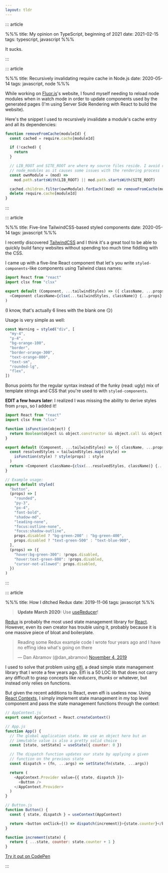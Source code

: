 ```yaml
---
layout: tldr
---
```


::: article

%%%
title: My opinion on TypeScript, beginning of 2021
date: 2021-02-15
tags: typescript, javascript
%%%

It sucks.

:::

::: article

%%%
title: Recursively invalidating require cache in Node.js
date: 2020-05-14
tags: javascript, node
%%%

While working on [Fluor.js][fluor]'s website, I found myself needing to reload
node modules when in watch mode in order to update components used by the
generated pages (I'm using Server Side Rendering with React to build the
website).

Here's the snippet I used to recursively invalidate a module's cache entry and
all its dependencies:

```js
function removeFromCache(moduleId) {
  const cached = require.cache[moduleId]

  if (!cached) {
    return
  }

  // LIB_ROOT and SITE_ROOT are where my source files reside. I avoid reloading
  // node_modules as it causes some issues with the rendering process
  const ownModule = (mod) =>
    mod.path.startsWith(LIB_ROOT) || mod.path.startsWith(SITE_ROOT)

  cached.children.filter(ownModule).forEach((mod) => removeFromCache(mod.id))
  delete require.cache[moduleId]
}
```

:::

::: article

%%%
title: Five-line TailwindCSS-based styled components
date: 2020-05-14
tags: javascript
%%%

I recently discovered [TailwindCSS][tailwind] and I think it's a great tool to
be able to quickly build fancy websites without spending too much time fiddling
with the CSS.

I came up with a five-line React component that let's you write
`styled-components`-like components using Tailwind class names:

```js
import React from "react"
import clsx from "clsx"

export default (Component, ...tailwindStyles) => ({ className, ...props }) => (
  <Component className={clsx(...tailwindStyles, className)} {...props} />
)
```

(I know, that's actually 6 lines with the blank one 😏)

Usage is very simple as well:

```js
const Warning = styled("div", [
  "my-4",
  "p-4",
  "bg-orange-100",
  "border",
  "border-orange-300",
  "text-orange-800",
  "text-sm",
  "rounded-lg",
  "flex",
])
```

Bonus points for the regular syntax instead of the funky (read: ugly) mix of
template strings and CSS that you're used to with `styled-components`.

**EDIT a few hours later**: I realized I was missing the ability to derive
styles from `props`, so I added it!

```js
import React from "react"
import clsx from "clsx"

function isFunction(object) {
  return Boolean(object && object.constructor && object.call && object.apply)
}

export default (Component, ...tailwindStyles) => ({ className, ...props }) => {
  const resolvedStyles = tailwindStyles.map((style) =>
    isFunction(style) ? style(props) : style
  )
  return <Component className={clsx(...resolvedStyles, className)} {...props} />
}

// Example usage:
export default styled(
  "button",
  (props) => [
    "rounded",
    "py-3",
    "px-4",
    "font-bold",
    "shadow-md",
    "leading-none",
    "focus:outline-none",
    "focus:shadow-outline",
    props.disabled ? "bg-green-200" : "bg-green-400",
    props.disabled ? "text-green-500" : "text-blue-900",
  ],
  (props) => ({
    "hover:bg-green-300": !props.disabled,
    "hover:text-green-800": !props.disabled,
    "cursor-not-allowed": props.disabled,
  })
)
```

:::

::: article

%%%
title: How I ditched Redux
date: 2019-11-06
tags: javascript
%%%

<blockquote class="update">
<strong>Update March 2020:</strong> Use <a href="https://reactjs.org/docs/hooks-reference.html#usereducer">useReducer</a>!
</blockquote>

[Redux][redux] is probably the most used state management library for
[React][react]. However, even its own creator has trouble using it, probably
because it is one massive piece of bloat and boilerplate.

<blockquote class="twitter-tweet"><p lang="en" dir="ltr">Reading some Redux example code I wrote four years ago and I have no effing idea what&#39;s going on there</p>&mdash; Dan Abramov (@dan_abramov) <a href="https://twitter.com/dan_abramov/status/1191487232038883332?ref_src=twsrc%5Etfw">November 4, 2019</a></blockquote> <script async src="https://platform.twitter.com/widgets.js" charset="utf-8"></script>

I used to solve that problem using [elfi][elfi], a dead simple state management
library that I wrote a few years ago. Elfi is a 50 LOC lib that does not carry
any difficult to grasp concepts like _reducers_, _thunks_ or whatever, but
instead only relies on functions.

But given the recent additions to React, even elfi is useless now. Using [React
Contexts][react:contexts], I simply implement state management in my top level
component and pass the state management functions through the context:

```javascript
// AppContext.js
export const AppContext = React.createContext()

// App.js
function App() {
  // The global application state. We use an object here but an
  // immutable value is also a pretty solid choice
  const [state, setState] = useState({ counter: 0 })

  // The dispatch function updates our state by applying a given
  // function on the previous state
  const dispatch = (fn, ...args) => setState(fn(state, ...args))

  return (
    <AppContext.Provider value={{ state, dispatch }}>
      <Button />
    </AppContext.Provider>
  )
}

// Button.js
function Button() {
  const { state, dispatch } = useContext(AppContext)

  return <button onClick={() => dispatch(increment)}>{state.counter}</button>
}

function increment(state) {
  return { ...state, counter: state.counter + 1 }
}
```

[Try it out on CodePen](https://codepen.io/madx/pen/LYYmzqK)

:::

[elfi]: https://github.com/madx/elfi
[fluor]: https://fluorjs.github.io
[react:contexts]: https://reactjs.org/docs/context.html
[react]: https://reactjs.org/
[redux]: https://redux.js.org/
[tailwind]: https://tailwindcss.com/
